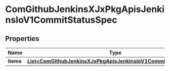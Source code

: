 
# ComGithubJenkinsXJxPkgApisJenkinsIoV1CommitStatusSpec

## Properties
Name | Type | Description | Notes
------------ | ------------- | ------------- | -------------
**items** | [**List&lt;ComGithubJenkinsXJxPkgApisJenkinsIoV1CommitStatusDetails&gt;**](ComGithubJenkinsXJxPkgApisJenkinsIoV1CommitStatusDetails.md) |  | 



